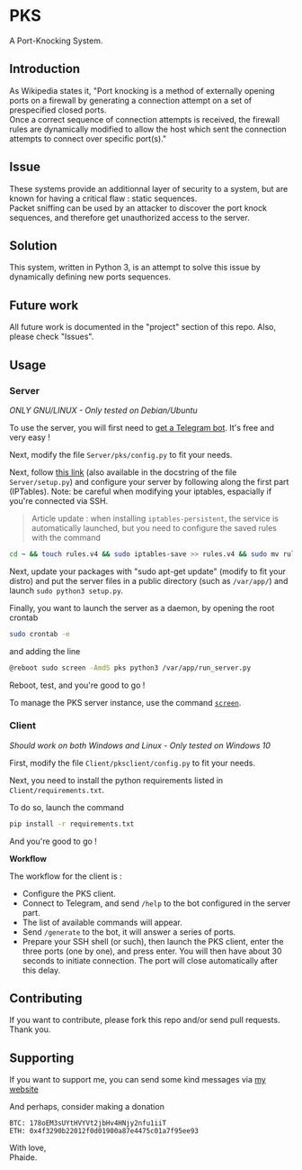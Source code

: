 # PKS
A Port-Knocking System. 

## Introduction

As Wikipedia states it, "Port knocking is a method of externally opening ports on a firewall by generating a connection attempt on a set of prespecified closed ports. 
\
Once a correct sequence of connection attempts is received, the firewall rules are dynamically modified to allow the host which sent the connection attempts to connect over specific port(s)."

## Issue

These systems provide an additionnal layer of security to a system, but are known for having a critical flaw : static sequences.
\
Packet sniffing can be used by an attacker to discover the port knock sequences, and therefore get unauthorized access to the server.

## Solution

This system, written in Python 3, is an attempt to solve this issue by dynamically defining new ports sequences.

## Future work

All future work is documented in the "project" section of this repo.
Also, please check "Issues".

## Usage

### Server

*ONLY GNU/LINUX - Only tested on Debian/Ubuntu*

To use the server, you will first need to [get a Telegram bot](https://core.telegram.org/bots#3-how-do-i-create-a-bot).
It's free and very easy !

Next, modify the file `Server/pks/config.py` to fit your needs.

Next, follow [this link](https://www.digitalocean.com/community/tutorials/how-to-use-port-knocking-to-hide-your-ssh-daemon-from-attackers-on-ubuntu) (also available in the docstring of the file `Server/setup.py`) and configure your server by following along the first part (IPTables). Note: be careful when modifying your iptables, espacially if you're connected via SSH.
> Article update : when installing `iptables-persistent`, the service is automatically launched, but you need to configure the saved rules with the command

```bash
cd ~ && touch rules.v4 && sudo iptables-save >> rules.v4 && sudo mv rules.v4 /etc/iptables/
```

Next, update your packages with "sudo apt-get update" (modify to fit your distro) and put the server files in a public directory (such as `/var/app/`) and launch `sudo python3 setup.py`.

Finally, you want to launch the server as a daemon, by opening the root crontab

```bash
sudo crontab -e
```

and adding the line

```bash
@reboot sudo screen -AmdS pks python3 /var/app/run_server.py
```

Reboot, test, and you're good to go !

To manage the PKS server instance, use the command [`screen`](https://help.ubuntu.com/community/Screen).

### Client

*Should work on both Windows and Linux - Only tested on Windows 10*

First, modify the file `Client/pksclient/config.py` to fit your needs.

Next, you need to install the python requirements listed in `Client/requirements.txt`.

To do so, launch the command

```bash
pip install -r requirements.txt
```

And you're good to go !

**Workflow**

The workflow for the client is :
- Configure the PKS client.
- Connect to Telegram, and send `/help` to the bot configured in the server part.
- The list of available commands will appear.
- Send `/generate` to the bot, it will answer a series of ports.
- Prepare your SSH shell (or such), then launch the PKS client, enter the three ports (one by one), and press enter. You will then have about 30 seconds to initiate connection. The port will close automatically after this delay.

## Contributing

If you want to contribute, please fork this repo and/or send pull requests. Thank you.<br />

## Supporting

If you want to support me, you can send some kind messages via [my website](https://phaide.net/contact)<br />

And perhaps, consider making a donation<br />

    BTC: 178oEM3sUYtHVYVt2jbHv4HNjy2nfu1iiT
    ETH: 0x4f3290b22012f0d01900a87e4475c01a7f95ee93

With love,<br />
Phaide.
